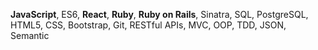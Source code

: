 __JavaScript__, ES6, __React__, __Ruby__, __Ruby on Rails__, Sinatra, SQL, PostgreSQL, HTML5, CSS, Bootstrap, Git, RESTful APIs, MVC, OOP, TDD, JSON, Semantic
